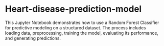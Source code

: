 # Heart-disease-prediction-model
This Jupyter Notebook demonstrates how to use a Random Forest Classifier for predictive modeling on a structured dataset. The process includes loading data, preprocessing, training the model, evaluating its performance, and generating predictions.

